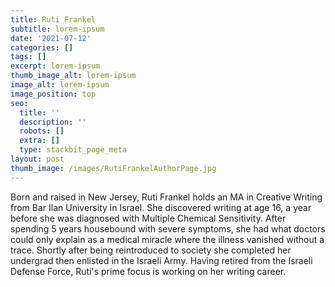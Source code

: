 ```yaml
---
title: Ruti Frankel
subtitle: lorem-ipsum
date: '2021-07-12'
categories: []
tags: []
excerpt: lorem-ipsum
thumb_image_alt: lorem-ipsum
image_alt: lorem-ipsum
image_position: top
seo:
  title: ''
  description: ''
  robots: []
  extra: []
  type: stackbit_page_meta
layout: post
thumb_image: /images/RutiFrankelAuthorPage.jpg
---
```

Born and raised in New Jersey, Ruti Frankel holds an MA in Creative Writing from Bar Ilan University in Israel. She discovered writing at age 16, a year before she was diagnosed with Multiple Chemical Sensitivity. After spending 5 years housebound with severe symptoms, she had what doctors could only explain as a medical miracle where the illness vanished without a trace. Shortly after being reintroduced to society she completed her undergrad then enlisted in the Israeli Army. Having retired from the Israeli Defense Force, Ruti's prime focus is working on her writing career.
